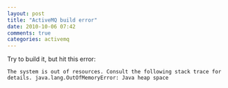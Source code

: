 ```yaml
---
layout: post
title: "ActiveMQ build error"
date: 2010-10-06 07:42
comments: true
categories: activemq 
---
```


Try to build it, but hit this error:


``The system is out of resources.
Consult the following stack trace for details.
java.lang.OutOfMemoryError: Java heap space``

